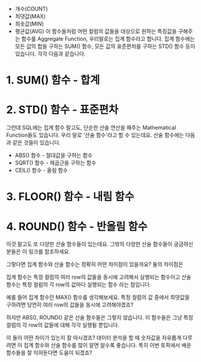 - 개수(COUNT)
- 최댓값(MAX)
- 최솟값(MIN)
- 평균값(AVG)
이 함수들처럼 어떤 컬럼의 값들을 대상으로 원하는 특징값을 구해주는 함수를 Aggregate Function, 우리말로는 집계 함수라고 합니다. 
집계 함수에는 모든 값의 합을 구하는 SUM() 함수,
모든 값의 표준편차를 구하는 STD() 함수 등이 있습니다.
각각 다음과 같습니다.

# 1. SUM() 함수 - 합계


# 2. STD() 함수 - 표준편차


그런데 SQL에는 집계 함수 말고도, 단순한 산술 연산을 해주는 Mathematical Function들도 있습니다. 우리 말로 '산술 함수'라고 할 수 있는데요. 산술 함수에는 다음과 같은 것들이 있습니다.

- ABS() 함수 - 절대값을 구하는 함수
- SQRT() 함수 - 제곱근을 구하는 함수
- CEIL() 함수 - 올림 함수


# 3. FLOOR() 함수 - 내림 함수


# 4. ROUND() 함수 - 반올림 함수

이것 말고도 또 다양한 산술 함수들이 있는데요. 그밖의 다양한 산술 함수들이 궁금하신 분들은 이 링크를 참조하세요.

그렇다면 집계 함수와 산술 함수는 정확히 어떤 차이점이 있을까요? 둘의 차이점은

집계 함수는 특정 컬럼의 여러 row의 값들을 동시에 고려해서 실행되는 함수이고
산술 함수는 특정 컬럼의 각 row의 값마다 실행되는 함수
라는 점입니다.

예를 들어 집계 함수인 MAX() 함수를 생각해보세요. 특정 컬럼의 값 중에서 최댓값을 구하려면 당연히 여러 row의 값들을 동시에 고려해야겠죠?

하지만 ABS(), ROUND() 같은 산술 함수들은 그렇지 않습니다. 이 함수들은 그냥 특정 컬럼의 각 row의 값들에 대해 각각 실행될 뿐입니다.

이 둘이 어떤 차이가 있는지 잘 아시겠죠? 데이터 분석을 할 때 숫자값을 자유롭게 다루려면 이 집계 함수와 산술 함수를 많이 알면 알수록 좋습니다. 특히 이번 토픽에서 배운 함수들을 잘 익혀둔다면 도움이 되겠죠?